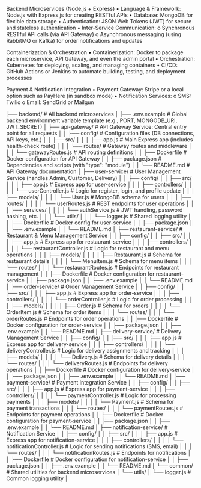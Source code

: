 Backend Microservices (Node.js + Express)
•	Language & Framework: Node.js with Express.js for creating RESTful APIs
•	Database: MongoDB for flexible data storage
•	Authentication: JSON Web Tokens (JWT) for secure and stateless authentication
•	Inter-Service Communication:
        o	Synchronous RESTful API calls (via API Gateway)
        o	Asynchronous messaging (using RabbitMQ or Kafka) for order notifications and updates

Containerization & Orchestration
•	Containerization: Docker to package each microservice, API Gateway, and even the admin portal
•	Orchestration: Kubernetes for deploying, scaling, and managing containers
•	CI/CD: GitHub Actions or Jenkins to automate building, testing, and deployment processes

Payment & Notification Integration
•	Payment Gateway: Stripe or a local option such as PayHere (in sandbox mode)
•	Notification Services:
        o	SMS: Twilio
        o	Email: SendGrid or Mailgun



├── backend/                                        # All backend microservices
│   ├── .env.example                                # Global backend environment variable template (e.g., PORT, MONGODB_URI, JWT_SECRET)
│   ├── api-gateway/                                # API Gateway Service: Central entry point for all requests
│   │   ├── config/                                 # Configuration files (DB connections, API keys, etc.)
│   │   ├── src/
│   │   │   ├── app.js                              # Main Express app (includes health-check route)
│   │   │   └── routes/                             # Gateway routes and middleware
│   │   │       └── gatewayRoutes.js                # API routing definitions
│   │   ├── Dockerfile                              # Docker configuration for API Gateway
│   │   ├── package.json                            # Dependencies and scripts (with "type": "module")
│   │   └── README.md                               # API Gateway documentation
│   ├── user-service/                               # User Management Service (handles Admin, Customer, Delivery)
│   │   ├── config/
│   │   ├── src/
│   │   │   ├── app.js                              # Express app for user-service
│   │   │   ├── controllers/
│   │   │   │   └── userController.js               # Logic for register, login, and profile update
│   │   │   ├── models/
│   │   │   │   └── User.js                         # MongoDB schema for users
│   │   │   ├── routes/
│   │   │   │   └── userRoutes.js                   # REST endpoints for user operations
│   │   │   ├── services/
│   │   │   │   └── authService.js                  # JWT handling, password hashing, etc.
│   │   │   └── utils/
│   │   │       └── logger.js                       # Shared logging utility
│   │   ├── Dockerfile                              # Docker config for user-service
│   │   ├── package.json
│   │   ├── .env.example
│   │   └── README.md
│   ├── restaurant-service/                         # Restaurant & Menu Management Service
│   │   ├── config/
│   │   ├── src/
│   │   │   ├── app.js                              # Express app for restaurant-service
│   │   │   ├── controllers/
│   │   │   │   └── restaurantController.js         # Logic for restaurant and menu operations
│   │   │   ├── models/
│   │   │   │   ├── Restaurant.js                   # Schema for restaurant details
│   │   │   │   └── MenuItem.js                       # Schema for menu items
│   │   │   └── routes/
│   │   │       └── restaurantRoutes.js             # Endpoints for restaurant management
│   │   ├── Dockerfile                              # Docker configuration for restaurant-service
│   │   ├── package.json
│   │   ├── .env.example
│   │   └── README.md
│   ├── order-service/                              # Order Management Service
│   │   ├── config/
│   │   ├── src/
│   │   │   ├── app.js                              # Express app for order-service
│   │   │   ├── controllers/
│   │   │   │   └── orderController.js              # Logic for order processing
│   │   │   ├── models/
│   │   │   │   ├── Order.js                        # Schema for orders
│   │   │   │   └── OrderItem.js                    # Schema for order items
│   │   │   └── routes/
│   │   │       └── orderRoutes.js                  # Endpoints for order operations
│   │   ├── Dockerfile                              # Docker configuration for order-service
│   │   ├── package.json
│   │   ├── .env.example
│   │   └── README.md
│   ├── delivery-service/                           # Delivery Management Service
│   │   ├── config/
│   │   ├── src/
│   │   │   ├── app.js                              # Express app for delivery-service
│   │   │   ├── controllers/
│   │   │   │   └── deliveryController.js           # Logic for delivery assignments and tracking
│   │   │   ├── models/
│   │   │   │   └── Delivery.js                     # Schema for delivery details
│   │   │   └── routes/
│   │   │       └── deliveryRoutes.js               # Endpoints for delivery operations
│   │   ├── Dockerfile                              # Docker configuration for delivery-service
│   │   ├── package.json
│   │   ├── .env.example
│   │   └── README.md
│   ├── payment-service/                            # Payment Integration Service
│   │   ├── config/
│   │   ├── src/
│   │   │   ├── app.js                              # Express app for payment-service
│   │   │   ├── controllers/
│   │   │   │   └── paymentController.js            # Logic for processing payments
│   │   │   ├── models/
│   │   │   │   └── Payment.js                      # Schema for payment transactions
│   │   │   └── routes/
│   │   │       └── paymentRoutes.js                # Endpoints for payment operations
│   │   ├── Dockerfile                              # Docker configuration for payment-service
│   │   ├── package.json
│   │   ├── .env.example
│   │   └── README.md
│   ├── notification-service/                       # Notification Service
│   │   ├── config/
│   │   ├── src/
│   │   │   ├── app.js                              # Express app for notification-service
│   │   │   ├── controllers/
│   │   │   │   └── notificationController.js       # Logic for sending notifications (SMS, email)
│   │   │   └── routes/
│   │   │       └── notificationRoutes.js           # Endpoints for notifications
│   │   ├── Dockerfile                              # Docker configuration for notification-service
│   │   ├── package.json
│   │   ├── .env.example
│   │   └── README.md
│   └── common/                                     # Shared utilities for backend microservices
│       └── utils/
│           └── logger.js                           # Common logging utility
│
